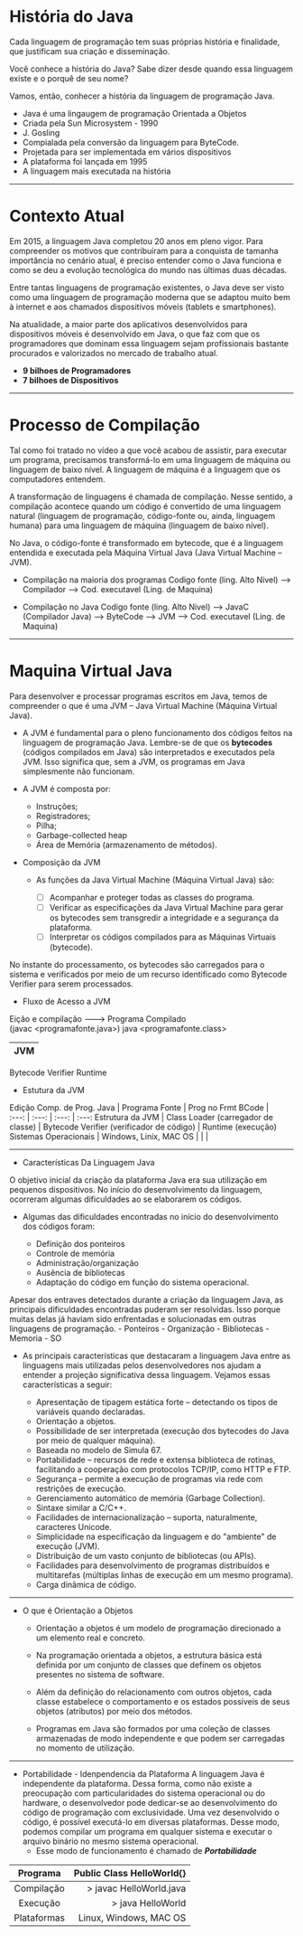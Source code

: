 # História do Java

Cada linguagem de programação tem suas próprias história e finalidade, que justificam sua criação e disseminação.

Você conhece a história do Java? Sabe dizer desde quando essa linguagem existe e o porquê de seu nome?

Vamos, então, conhecer a história da linguagem de programação Java.

* Java é uma lingaugem de programação Orientada a Objetos
* Criada pela Sun Microsystem - 1990
* J. Gosling
* Compialada pela conversão da linguagem para ByteCode. 
* Projetada para ser implementada em vários dispositivos
* A plataforma foi lançada em 1995
* A linguagem mais executada na história 

***

# Contexto Atual

Em 2015, a linguagem Java completou 20 anos em pleno vigor. Para compreender os motivos que contribuíram para a conquista de tamanha importância no cenário atual, é preciso entender como o Java funciona e como se deu a evolução tecnológica do mundo nas últimas duas décadas.

Entre tantas linguagens de programação existentes, o Java deve ser visto como uma linguagem de programação moderna que se adaptou muito bem à internet e aos chamados dispositivos móveis (tablets e smartphones).

Na atualidade, a maior parte dos aplicativos desenvolvidos para dispositivos móveis é desenvolvido em Java, o que faz com que os programadores que dominam essa linguagem sejam profissionais bastante procurados e valorizados no mercado de trabalho atual.

* **9 bilhoes de Programadores**
* **7 bilhoes de Dispositivos**

***
# Processo de Compilação

Tal como foi tratado no vídeo a que você acabou de assistir, para executar um programa, precisamos transformá-lo em uma linguagem de máquina ou linguagem de baixo nível. A linguagem de máquina é a linguagem que os computadores entendem.

A transformação de linguagens é chamada de compilação. Nesse sentido, a compilação acontece quando um código é convertido de uma linguagem natural (linguagem de programação, código-fonte ou, ainda, linguagem humana) para uma linguagem de máquina (linguagem de baixo nível).

No Java, o código-fonte é transformado em bytecode, que é a linguagem entendida e executada pela Máquina Virtual Java (Java Virtual Machine – JVM).

* Compilação na maioria dos programas
Codigo fonte (ling. Alto Nivel) --> Compilador --> Cod. executavel (Ling. de Maquina) 

* Compilação no Java
Codigo fonte (ling. Alto Nivel) --> JavaC (Compilador Java) --> ByteCode --> JVM --> Cod. executavel (Ling. de Maquina) 

***
# Maquina Virtual Java

Para desenvolver e processar programas escritos em Java, temos de compreender o que é uma JVM – Java Virtual Machine (Máquina Virtual Java).
* A JVM é fundamental para o pleno funcionamento dos códigos feitos na linguagem de programação Java.
Lembre-se de que os **bytecodes** (códigos compilados em Java) são interpretados e executados pela JVM. Isso significa que, sem a JVM, os programas em Java simplesmente não funcionam.

* A JVM é composta por:
    * Instruções;
    * Registradores;
    * Pilha;
    * Garbage-collected heap
    * Área de Memória (armazenamento de métodos).

* Composição da JVM
    * As funções da Java Virtual Machine (Máquina Virtual Java) são: 

        - [ ] Acompanhar e proteger todas as classes do programa.
        - [ ] Verificar as especificações da Java Virtual Machine para gerar os bytecodes sem transgredir a integridade e a segurança da plataforma.
        - [ ] Interpretar os códigos compilados para as Máquinas Virtuais (bytecode).

No instante do processamento, os bytecodes são carregados para o sistema e verificados por meio de um recurso identificado como Bytecode Verifier para serem processados.

* Fluxo de Acesso a JVM

Eição e compilação          --->    Programa Compilado            
(javac <programafonte.java>)        java <programafonte.class>          

__JVM__ |                                                               
:---:|
Bytecode Verifier
Runtime

* Estutura da JVM

Edição Comp. de Prog. Java | Programa Fonte | Prog no Frmt BCode |                                                              
:---: | :---: | :---: | :---:
Estrutura da JVM | Class Loader (carregador de classe) | Bytecode Verifier (verificador de código) | Runtime (execução)
Sistemas Operacionais | Windows, Linix, MAC OS | | |

***
* Características Da Linguagem Java

O objetivo inicial da criação da plataforma Java era sua utilização em pequenos dispositivos.
No início do desenvolvimento da linguagem, ocorreram algumas dificuldades ao se elaborarem os códigos.

* Algumas das dificuldades encontradas no início do desenvolvimento dos códigos foram:

    * Definição dos ponteiros
    * Controle de memória
    * Administração/organização
    * Ausência de bibliotecas
    * Adaptação do código em função do sistema operacional.

Apesar dos entraves detectados durante a criação da linguagem Java, as principais dificuldades encontradas puderam ser resolvidas. Isso porque muitas delas já haviam sido enfrentadas e solucionadas em outras linguagens de programação.
    - Ponteiros
    - Organização
    - Bibliotecas
    - Memoria
    - SO

* As principais características que destacaram a linguagem Java entre as linguagens mais utilizadas pelos desenvolvedores nos ajudam a entender a projeção significativa dessa linguagem. Vejamos essas características a seguir:

    *   Apresentação de tipagem estática forte – detectando os tipos de variáveis quando declaradas.
    *   Orientação a objetos.
    *   Possibilidade de ser interpretada (execução dos bytecodes do Java por meio de qualquer máquina).
    *   Baseada no modelo de Simula 67.
    *   Portabilidade – recursos de rede e extensa biblioteca de rotinas, facilitando a cooperação com protocolos TCP/IP, como HTTP e FTP.
    *   Segurança – permite a execução de programas via rede com restrições de execução.
    *   Gerenciamento automático de memória (Garbage Collection).
    *   Sintaxe similar a C/C++.
    *   Facilidades de internacionalização – suporta, naturalmente, caracteres Unicode.
    *   Simplicidade na especificação da linguagem e do "ambiente" de execução (JVM).
    *   Distribuição de um vasto conjunto de bibliotecas (ou APIs).
    *   Facilidades para desenvolvimento de programas distribuídos e multitarefas (múltiplas linhas de execução em um mesmo programa).
    *   Carga dinâmica de código.

***
* O que é Orientação a Objetos
    *   Orientação a objetos é um modelo de programação direcionado a um elemento real e concreto.
    *   Na programação orientada a objetos, a estrutura básica está definida por um conjunto de classes que definem os objetos presentes no sistema de software.
    *   Além da definição do relacionamento com outros objetos, cada classe estabelece o comportamento e os estados possíveis de seus objetos (atributos) por meio dos métodos. 

    * Programas em Java são formados por uma coleção de classes armazenadas de modo independente e que podem ser carregadas no momento de utilização.

***
* Portabilidade - Idenpendencia da Plataforma
A linguagem Java é independente da plataforma.
Dessa forma, como não existe a preocupação com particularidades do sistema operacional ou do hardware, o desenvolvedor pode dedicar-se ao desenvolvimento do código de programação com exclusividade.
Uma vez desenvolvido o código, é possível executá-lo em diversas plataformas.
Desse modo, podemos compilar um programa em qualquer sistema e executar o arquivo binário no mesmo sistema operacional.
    * Esse modo de funcionamento é chamado de **_Portabilidade_**

Programa | Public Class HelloWorld{}
:---: | ---: 
Compilação | > javac HelloWorld.java
Execução | > java HelloWorld
Plataformas | Linux, Windows, MAC OS


